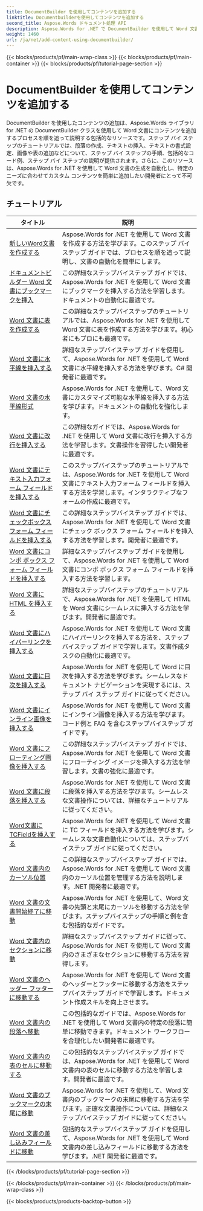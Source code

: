 ```yaml
---
title: DocumentBuilder を使用してコンテンツを追加する
linktitle: Documentbuilderを使用してコンテンツを追加する
second_title: Aspose.Words ドキュメント処理 API
description: Aspose.Words for .NET で DocumentBuilder を使用して Word 文書にコンテンツを追加する方法を学びます。詳細なコード例を含む実践的なチュートリアルです。
weight: 1460
url: /ja/net/add-content-using-documentbuilder/
---
```


{{< blocks/products/pf/main-wrap-class >}}
{{< blocks/products/pf/main-container >}}
{{< blocks/products/pf/tutorial-page-section >}}

# DocumentBuilder を使用してコンテンツを追加する


DocumentBuilder を使用したコンテンツの追加は、Aspose.Words ライブラリ for .NET の DocumentBuilder クラスを使用して Word 文書にコンテンツを追加するプロセスを順を追って説明する包括的なリソースです。ステップ バイ ステップのチュートリアルでは、段落の作成、テキストの挿入、テキストの書式設定、画像や表の追加などについて、ステップ バイ ステップの手順、包括的なコード例、ステップ バイ ステップの説明が提供されます。さらに、このリソースは、Aspose.Words for .NET を使用して Word 文書の生成を自動化し、特定のニーズに合わせてカスタム コンテンツを簡単に追加したい開発者にとって不可欠です。

 ## チュートリアル
| タイトル | 説明 |
| --- | --- |
| [新しいWord文書を作成する](./create-new-document/) | Aspose.Words for .NET を使用して Word 文書を作成する方法を学びます。このステップ バイ ステップ ガイドでは、プロセスを順を追って説明し、文書の自動化を簡単にします。 |
| [ドキュメントビルダー Word 文書にブックマークを挿入](./document-builder-insert-bookmark/) | この詳細なステップバイステップ ガイドでは、Aspose.Words for .NET を使用して Word 文書にブックマークを挿入する方法を学習します。ドキュメントの自動化に最適です。 |
| [Word 文書に表を作成する](./build-table/) | この詳細なステップバイステップのチュートリアルでは、Aspose.Words for .NET を使用して Word 文書に表を作成する方法を学びます。初心者にもプロにも最適です。 |
| [Word 文書に水平線を挿入する](./insert-horizontal-rule/) | 詳細なステップバイステップ ガイドを使用して、Aspose.Words for .NET を使用して Word 文書に水平線を挿入する方法を学びます。C# 開発者に最適です。 |
| [Word 文書の水平線形式](./horizontal-rule-format/) | Aspose.Words for .NET を使用して、Word 文書にカスタマイズ可能な水平線を挿入する方法を学びます。ドキュメントの自動化を強化します。 |
| [Word 文書に改行を挿入する](./insert-break/) | この詳細なガイドでは、Aspose.Words for .NET を使用して Word 文書に改行を挿入する方法を学習します。文書操作を習得したい開発者に最適です。 |
| [Word 文書にテキスト入力フォーム フィールドを挿入する](./insert-text-input-form-field/) | このステップバイステップのチュートリアルでは、Aspose.Words for .NET を使用して Word 文書にテキスト入力フォーム フィールドを挿入する方法を学習します。インタラクティブなフォームの作成に最適です。 |
| [Word 文書にチェックボックス フォーム フィールドを挿入する](./insert-check-box-form-field/) | この詳細なステップバイステップ ガイドでは、Aspose.Words for .NET を使用して Word 文書にチェック ボックス フォーム フィールドを挿入する方法を学習します。開発者に最適です。 |
| [Word 文書にコンボ ボックス フォーム フィールドを挿入する](./insert-combo-box-form-field/) | 詳細なステップバイステップ ガイドを使用して、Aspose.Words for .NET を使用して Word 文書にコンボ ボックス フォーム フィールドを挿入する方法を学習します。 |
| [Word 文書に HTML を挿入する](./insert-html/) | 詳細なステップバイステップのチュートリアルで、Aspose.Words for .NET を使用して HTML を Word 文書にシームレスに挿入する方法を学びます。開発者に最適です。 |
| [Word 文書にハイパーリンクを挿入する](./insert-hyperlink/) | Aspose.Words for .NET を使用して Word 文書にハイパーリンクを挿入する方法を、ステップバイステップ ガイドで学習します。文書作成タスクの自動化に最適です。 |
| [Word 文書に目次を挿入する](./insert-table-of-contents/) | Aspose.Words for .NET を使用して Word に目次を挿入する方法を学びます。シームレスなドキュメント ナビゲーションを実現するには、ステップ バイ ステップ ガイドに従ってください。 |
| [Word 文書にインライン画像を挿入する](./insert-inline-image/) | Aspose.Words for .NET を使用して Word 文書にインライン画像を挿入する方法を学びます。コード例と FAQ を含むステップバイステップ ガイドです。 |
| [Word 文書にフローティング画像を挿入する](./insert-floating-image/) | この詳細なステップバイステップ ガイドでは、Aspose.Words for .NET を使用して Word 文書にフローティング イメージを挿入する方法を学習します。文書の強化に最適です。 |
| [Word 文書に段落を挿入する](./insert-paragraph/) | Aspose.Words for .NET を使用して Word 文書に段落を挿入する方法を学びます。シームレスな文書操作については、詳細なチュートリアルに従ってください。 |
| [Word文書にTCFieldを挿入する](./insert-tcfield/) | Aspose.Words for .NET を使用して Word 文書に TC フィールドを挿入する方法を学びます。シームレスな文書自動化については、ステップバイステップ ガイドに従ってください。 |
| [Word 文書内のカーソル位置](./cursor-position/) | この詳細なステップバイステップ ガイドでは、Aspose.Words for .NET を使用して Word 文書内のカーソル位置を管理する方法を説明します。.NET 開発者に最適です。 |
| [Word 文書の文書開始終了に移動](./move-to-document-start-end/) | Aspose.Words for .NET を使用して、Word 文書の先頭と末尾にカーソルを移動する方法を学びます。ステップバイステップの手順と例を含む包括的なガイドです。 |
| [Word 文書内のセクションに移動](./move-to-section/) | 詳細なステップバイステップ ガイドに従って、Aspose.Words for .NET を使用して Word 文書内のさまざまなセクションに移動する方法を習得します。 |
| [Word 文書のヘッダー フッターに移動する](./move-to-headers-footers/) | Aspose.Words for .NET を使用して Word 文書のヘッダーとフッターに移動する方法をステップバイステップ ガイドで学習します。ドキュメント作成スキルを向上させます。 |
| [Word 文書内の段落へ移動](./move-to-paragraph/) | この包括的なガイドでは、Aspose.Words for .NET を使用して Word 文書内の特定の段落に簡単に移動できます。ドキュメント ワークフローを合理化したい開発者に最適です。 |
| [Word 文書内の表のセルに移動する](./move-to-table-cell/) | この包括的なステップバイステップ ガイドでは、Aspose.Words for .NET を使用して Word 文書内の表のセルに移動する方法を学習します。開発者に最適です。 |
| [Word 文書のブックマークの末尾に移動](./move-to-bookmark-end/) | Aspose.Words for .NET を使用して、Word 文書内のブックマークの末尾に移動する方法を学びます。正確な文書操作については、詳細なステップバイステップ ガイドに従ってください。 |
| [Word 文書の差し込みフィールドに移動](./move-to-merge-field/) | 包括的なステップバイステップ ガイドを使用して、Aspose.Words for .NET を使用して Word 文書内の差し込みフィールドに移動する方法を学びます。.NET 開発者に最適です。 |
{{< /blocks/products/pf/tutorial-page-section >}}

{{< /blocks/products/pf/main-container >}}
{{< /blocks/products/pf/main-wrap-class >}}

{{< blocks/products/products-backtop-button >}}
